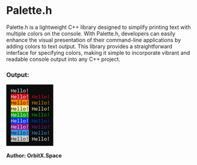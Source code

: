 # Palette.h

Palette.h is a lightweight C++ library designed to simplify printing text with multiple colors on the console. With Palette.h, developers can easily enhance the visual presentation of their command-line applications by adding colors to text output. This library provides a straightforward interface for specifying colors, making it simple to incorporate vibrant and readable console output into any C++ project.<br>
### Output:
![example output](example.png)

**Author: OrbitX.Space**
